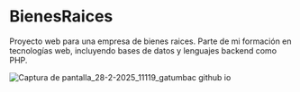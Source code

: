 # BienesRaices
Proyecto web para una empresa de bienes raices. Parte de mi formación en tecnologías web, incluyendo bases de datos y lenguajes backend como PHP.

![Captura de pantalla_28-2-2025_11119_gatumbac github io](https://github.com/user-attachments/assets/af82999d-85a5-4eea-b700-ce03f52e1961)
